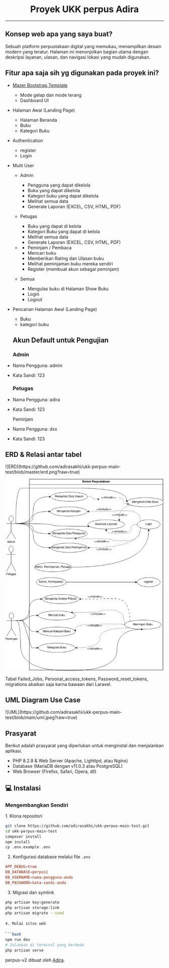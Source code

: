 <h1 align="center">Proyek UKK perpus Adira</h1>

---

<h2 id="tentang">Konsep web apa yang saya buat?</h2>

Sebuah platform perpustakaan digital yang memukau, menampilkan desain modern yang teratur. Halaman ini menonjolkan bagian utama dengan deskripsi layanan, ulasan, dan navigasi lokasi yang mudah digunakan.

<h2 id="fitur">Fitur apa saja sih yg digunakan pada proyek ini?</h2>

-   [Mazer Bootstrap Template](https://github.com/zuramai/mazer)
    -   Mode gelap dan mode terang 
    -   Dashboard UI
-   Halaman Awal (Landing Page)
    -   Halaman Beranda
    -   Buku
    -   Kategori Buku
-   Authentication
    -   register
    -   Login
-   Multi User
    -   Admin
        -   Pengguna yang dapat dikelola 
        -   Buku yang dapat dikelola
        -   Kategori buku yang dapat dikelola
        -   Melihat semua data
        -   Generate Laporan (EXCEL, CSV, HTML, PDF)
    -   Petugas
        -   Buku yang dapat di kelola
        -   Kategori Buku yang dapat di kelola
        -   Melihat semua data
        -   Generate Laporan (EXCEL, CSV, HTML, PDF)
    
    -   -   Peminjam / Pembaca
        -   Mencari buku
        -   Memberikan Rating dan Ulasan buku
        -   Melihat peminjaman buku mereka sendiri
        -   Register (membuat akun sebagai peminjam)
    -   Semua
        -   Mengulas buku di Halaman Show Buku
        -   Login
        -   Logout
-   Pencarian Halaman Awal (Landing Page)
    -   Buku
    -   kategori buku
    
    <h2 id="testing-account">Akun Default untuk Pengujian</h2>
    
    ### Admin

-   Nama Pengguna: admin
-   Kata Sandi: 123

    ### Petugas

-   Nama Pengguna: adira
-   Kata Sandi: 123

      Peminjam

-   Nama Pengguna: dxx
-   Kata Sandi: 123


<h2 id="demo"> ERD & Relasi antar tabel</h2>
![ERD](https://github.com/adirasakhi/ukk-perpus-main-test/blob/master/erd.png?raw=true)

![RAT](https://github.com/adirasakhi/ukk-perpus-main-test/blob/master/relasiantartabel.png?raw=true)

Tabel Failed_Jobs, Personal_access_tokens, Password_reset_tokens, migrations abaikan saja karna bawaan dari Laravel.


<h2 id="demo"> UML Diagram Use Case</h2>
![UML](https://github.com/adirasakhi/ukk-perpus-main-test/blob/main/uml.jpeg?raw=true)


<h2 id="pre-requisite"> Prasyarat</h2>

<p>Berikut adalah prasyarat yang diperlukan untuk menginstal dan menjalankan aplikasi.</p>

-   PHP 8.2.8 & Web Server (Apache, Lighttpd, atau Nginx)
-   Database (MariaDB dengan v11.0.3 atau PostgreSQL)
-   Web Browser (Firefox, Safari, Opera, dll)

<h2 id="installation">💻 Instalasi</h2>

<h3 id="develop-yourself"> Mengembangkan Sendiri</h3>
1. Klona repositori

```bash
git clone https://github.com/adirasakhi/ukk-perpus-main-test.git
cd ukk-perpus-main-test
composer install
npm install
cp .env.example .env
```
2. Konfigurasi database melalui file `.env`

```conf
APP_DEBUG=true
DB_DATABASE=perpus1
DB_USERNAME=nama-pengguna-anda
DB_PASSWORD=kata-sandi-anda
```

3. Migrasi dan symlink

```bash
php artisan key:generate
php artisan storage:link
php artisan migrate --seed

4. Mulai situs web

```bash
npm run dev
# Jalankan di terminal yang berbeda
php artisan serve
```

<p>perpus-v2 dibuat oleh <a href="https://instagram.com/adrshki">Adira</a>.</p>

